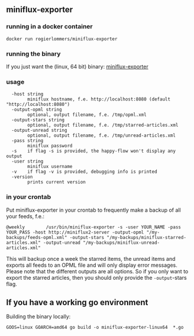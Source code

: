 ## miniflux-exporter

### running in a docker container

```
docker run rogierlommers/miniflux-exporter
```

### running the binary

If you just want the (linux, 64 bit) binary: [miniflux-exporter](https://github.com/rogierlommers/miniflux-exporter/releases/download/9/miniflux-exporter)

### usage
```
  -host string
    	miniflux hostname, f.e. http://localhost:8080 (default "http://localhost:8080")
  -output-opml string
    	optional, output filename, f.e. /tmp/opml.xml
  -output-stars string
    	optional, output filename, f.e. /tmp/starred-articles.xml
  -output-unread string
    	optional, output filename, f.e. /tmp/unread-articles.xml
  -pass string
    	miniflux password
  -s	if flag -s is provided, the happy-flow won't display any output
  -user string
    	miniflux username
  -v	if flag -v is provided, debugging info is printed
  -version
    	prints current version
```

### in your crontab
Put miniflux-exporter in your crontab to frequently make a backup of all your feeds, f.e.:

```
@weekly        /usr/bin/miniflux-exporter -s -user YOUR_NAME -pass YOUR_PASS -host http://miniflux2-server -output-opml "/my-backups/feeds-opml.xml" -output-stars "/my-backups/miniflux-starred-articles.xml" -output-unread "/my-backups/miniflux-unread-articles.xml"
```

This will backup once a week the starred items, the unread items and exports all feeds to an OPML file and will only display error messages. Please note that the different outputs are all options. So if you only want to export the starred articles, then you should only provide the `-output`-stars flag.

## If you have a working go environment

Building the binary locally:

```
GOOS=linux GOARCH=amd64 go build -o miniflux-exporter-linux64  *.go
```
